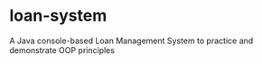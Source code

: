 # loan-system
A Java console-based Loan Management System to practice and demonstrate OOP principles
